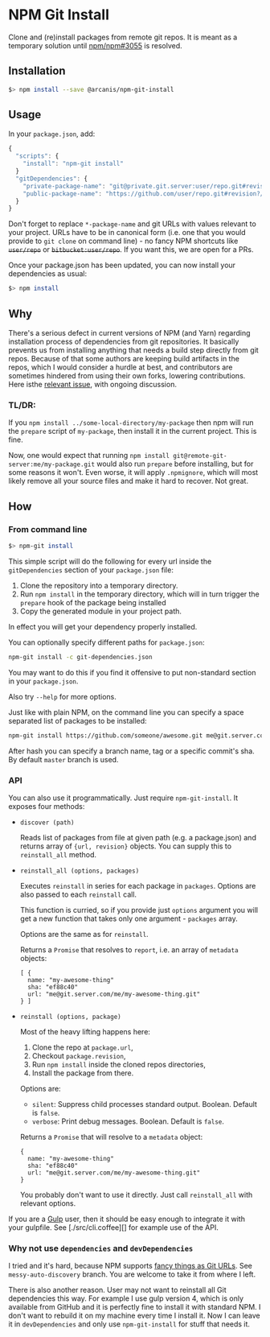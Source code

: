 # NPM Git Install

Clone and (re)install packages from remote git repos. It is meant as a temporary solution until [npm/npm#3055][3055] is resolved.

## Installation

```sh
$> npm install --save @arcanis/npm-git-install
```

## Usage

In your `package.json`, add:

```javascript
{
  "scripts": {
    "install": "npm-git install"
  }
  "gitDependencies": {
    "private-package-name": "git@private.git.server:user/repo.git#revision?/inner/path",
    "public-package-name": "https://github.com/user/repo.git#revision?/inner/path"
  }
}
```

Don't forget to replace `*-package-name` and git URLs with values relevant to your project. URLs have to be in canonical form (i.e. one that you would provide to `git clone` on command line) - no fancy NPM shortcuts like ~~`user/repo`~~ or ~~`bitbucket:user/repo`~~. If you want this, we are open for a PRs.

Once your package.json has been updated, you can now install your dependencies as usual:

```sh
$> npm install
```

## Why

There's a serious defect in current versions of NPM (and Yarn) regarding installation process of dependencies from git repositories. It basically prevents us from installing anything that needs a build step directly from git repos. Because of that some authors are keeping build artifacts in the repos, which I would consider a hurdle at best, and contributors are sometimes hindered from using their own forks, lowering contributions. Here isthe  [relevant issue][3055], with ongoing discussion.

### TL/DR:

If you `npm install ../some-local-directory/my-package` then npm will run the `prepare` script of `my-package`, then install it in the current project. This is fine.

Now, one would expect that running `npm install git@remote-git-server:me/my-package.git` would also run `prepare` before installing, but for some reasons it won't. Even worse, it will apply `.npmignore`, which will most likely remove all your source files and make it hard to recover. Not great.

## How

### From command line

```sh
$> npm-git install
```

This simple script will do the following for every url inside the `gitDependencies` section of your `package.json` file:

1.  Clone the repository into a temporary directory.
2.  Run `npm install` in the temporary directory, which will in turn trigger the `prepare` hook of the package being installed
3.  Copy the generated module  in your project path.

In effect you will get your dependency properly installed.

You can optionally specify different paths for `package.json`:

```sh
npm-git install -c git-dependencies.json
```

You may want to do this if you find it offensive to put non-standard section in your `package.json`.

Also try `--help` for more options.

Just like with plain NPM, on the command line you can specify a space separated list of packages to be installed:

```sh
npm-git install https://github.com/someone/awesome.git me@git.server.com/me/is-also-awesome.git#experimantal-branch
```

After hash you can specify a branch name, tag or a specific commit's sha. By default `master` branch is used.

### API

You can also use it programmatically. Just require `npm-git-install`. It exposes four methods:

  * `discover (path)`

    Reads list of packages from file at given path (e.g. a package.json) and returns array of `{url, revision}` objects. You can supply this to `reinstall_all` method.

  * `reinstall_all (options, packages)`

    Executes `reinstall` in series for each package in `packages`. Options are also passed to each `reinstall` call.

    This function is curried, so if you provide just `options` argument you will get a new function that takes only one argument - `packages` array.

    Options are the same as for `reinstall`.

    Returns a `Promise` that resolves to `report`, i.e. an array of `metadata` objects:

    ```coffee-script
    [ {
      name: "my-awesome-thing"
      sha: "ef88c40"
      url: "me@git.server.com/me/my-awesome-thing.git"
    } ]
    ```

  * `reinstall (options, package)`

    Most of the heavy lifting happens here:

    1.  Clone the repo at `package.url`,
    2.  Checkout `package.revision`,
    3.  Run `npm install` inside the cloned repos directories,
    4.  Install the package from there.

    Options are:

    * `silent`: Suppress child processes standard output. Boolean. Default is `false`.
    * `verbose`: Print debug messages. Boolean. Default is `false`.

    Returns a `Promise` that will resolve to a `metadata` object:

    ```coffee-script
    {
      name: "my-awesome-thing"
      sha: "ef88c40"
      url: "me@git.server.com/me/my-awesome-thing.git"
    }
    ```

    You probably don't want to use it directly. Just call `reinstall_all` with relevant options.

If you are a [Gulp][] user, then it should be easy enough to integrate it with your gulpfile. See [./src/cli.coffee][] for example use of the API.

### Why not use `dependencies` and `devDependencies`

I tried and it's hard, because NPM supports [fancy things as Git URLs][URLs]. See `messy-auto-discovery` branch. You are welcome to take it from where I left.

There is also another reason. User may not want to reinstall all Git dependencies this way. For example I use gulp version 4, which is only available from GitHub and it is perfectly fine to install it with standard NPM. I don't want to rebuild it on my machine every time I install it. Now I can leave it in `devDependencies` and only use `npm-git-install` for stuff that needs it.

[URLs]: https://docs.npmjs.com/files/package.json#git-urls-as-dependencies
[3055]: https://github.com/npm/npm/issues/3055
[Gulp]: http://gulpjs.com/
